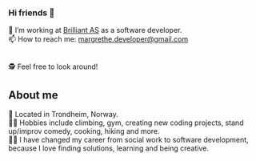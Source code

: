 ### Hi friends 👋

🔭 I’m working at <a href="https://brilliant.no" target="_blank">Brilliant AS</a>  as a software developer.<br>
📫 How to reach me: margrethe.developer@gmail.com<br><br>

🕵️ Feel free to look around!

## About me 

📍 Located in Trondheim, Norway.<br>
🧗‍♀️ Hobbies include climbing, gym, creating new coding projects, stand up/improv comedy, cooking, hiking and more.<br>
🤹‍♀️ I have changed my career from social work to software development, because I love finding solutions, learning and being creative.<br><br>
